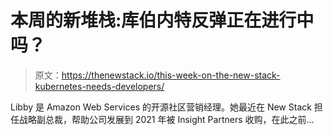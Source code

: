 # 本周的新堆栈:库伯内特反弹正在进行中吗？

> 原文：<https://thenewstack.io/this-week-on-the-new-stack-kubernetes-needs-developers/>

Libby 是 Amazon Web Services 的开源社区营销经理。她最近在 New Stack 担任战略副总裁，帮助公司发展到 2021 年被 Insight Partners 收购，在此之前...